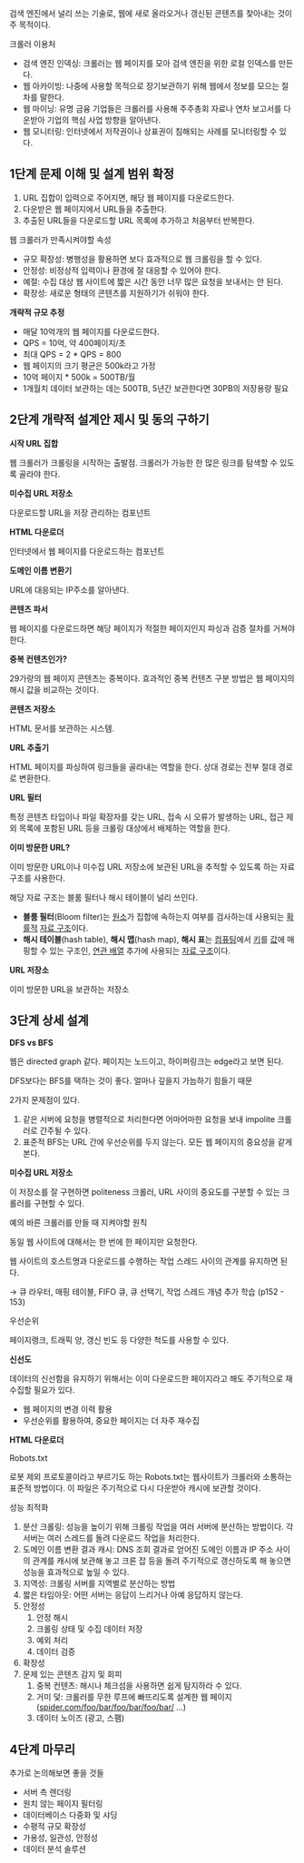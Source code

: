 검색 엔진에서 널리 쓰는 기술로, 웹에 새로 올라오거나 갱신된 콘텐츠를 찾아내는 것이 주 목적이다.

크롤러 이용처

- 검색 엔진 인덱싱: 크롤러는 웹 페이지를 모아 검색 엔진을 위한 로컬 인덱스를 만든다.
- 웹 아카이빙: 나중에 사용할 목적으로 장기보관하기 위해 웹에서 정보를 모으는 절차를 말한다.
- 웹 마이닝: 유명 금융 기업들은 크롤러를 사용해 주주총회 자료나 연차 보고서를 다운받아 기업의 핵심 사업 방향을 알아낸다.
- 웹 모니터링: 인터넷에서 저작권이나 상표권이 침해되는 사례를 모니터링할 수 있다.

## 1단계 문제 이해 및 설계 범위 확정

1. URL 집합이 입력으로 주어지면, 해당 웹 페이지를 다운로드한다.
2. 다운받은 웹 페이지에서 URL들을 추출한다.
3. 추출된 URL들을 다운로드할 URL 목록에 추가하고 처음부터 반복한다.

웹 크롤러가 만족시켜야할 속성

- 규모 확장성: 병행성을 활용하면 보다 효과적으로 웹 크롤링을 할 수 있다.
- 안정성: 비정상적 입력이나 환경에 잘 대응할 수 있어야 한다.
- 예절: 수집 대상 웹 사이트에 짧은 시간 동안 너무 많은 요청을 보내서는 안 된다.
- 확장성: 새로운 형태의 콘텐츠를 지원하기가 쉬워야 한다.

******************************************개략적 규모 추정******************************************

- 매달 10억개의 웹 페이지를 다운로드한다.
- QPS = 10억, 약 400페이지/초
- 최대 QPS = 2 * QPS = 800
- 웹 페이지의 크기 평균은 500k라고 가정
- 10억 페이지 * 500k = 500TB/월
- 1개월치 데이터 보관하는 데는 500TB, 5년간 보관한다면 30PB의 저장용량 필요

## 2단계 개략적 설계안 제시 및 동의 구하기

**시작 URL 집합**

웹 크롤러가 크롤링을 시작하는 출발점. 크롤러가 가능한 한 많은 링크를 탐색할 수 있도록 골라야 한다.

**미수집 URL 저장소**

다운로드할 URL을 저장 관리하는 컴포넌트

**HTML 다운로더**

인터넷에서 웹 페이지를 다운로드하는 컴포넌트

**도메인 이름 변환기**

URL에 대응되는 IP주소를 알아낸다.

**콘텐츠 파서**

웹 페이지를 다운로드하면 해당 페이지가 적절한 페이지인지 파싱과 검증 절차를 거쳐야 한다.

**중복 컨텐츠인가?**

29가량의 웹 페이지 콘텐츠는 중복이다. 효과적인 중복 컨텐츠 구분 방법은 웹 페이지의 해시 값을 비교하는 것이다.

******************************콘텐츠 저장소******************************

HTML 문서를 보관하는 시스템.

**************************URL 추출기**************************

HTML 페이지를 파싱하여 링크들을 골라내는 역할을 한다. 상대 경로는 전부 절대 경로로 변환한다.

**URL 필터**

특정 콘텐츠 타입이나 파일 확장자를 갖는 URL, 접속 시 오류가 발생하는 URL, 접근 제외 목록에 포함된 URL 등을 크롤링 대상에서 배제하는 역할을 한다.

************************************이미 방문한 URL?************************************

이미 방문한 URL이나 미수집 URL 저장소에 보관된 URL을 추적할 수 있도록 하는 자료 구조를 사용한다.

해당 자료 구조는 블룸 필터나 해시 테이블이 널리 쓰인다.

- **블룸 필터**(Bloom filter)는 [원소](https://ko.wikipedia.org/wiki/%EC%9B%90%EC%86%8C_(%EC%88%98%ED%95%99))가 집합에 속하는지 여부를 검사하는데 사용되는 [확률적](https://ko.wikipedia.org/wiki/%ED%99%95%EB%A5%A0) [자료 구조](https://ko.wikipedia.org/wiki/%EC%9E%90%EB%A3%8C_%EA%B5%AC%EC%A1%B0)이다.
- **해시 테이블**(hash table), **해시 맵**(hash map), **해시 표**는 [컴퓨팅](https://ko.wikipedia.org/wiki/%EC%BB%B4%ED%93%A8%ED%8C%85)에서 [키](https://ko.wikipedia.org/wiki/%EA%B3%A0%EC%9C%A0_%ED%82%A4)를 [값](https://ko.wikipedia.org/wiki/%EA%B0%92_(%EC%BB%B4%ED%93%A8%ED%84%B0_%EA%B3%BC%ED%95%99))에 매핑할 수 있는 구조인, [연관 배열](https://ko.wikipedia.org/wiki/%EC%97%B0%EA%B4%80_%EB%B0%B0%EC%97%B4) 추가에 사용되는 [자료 구조](https://ko.wikipedia.org/wiki/%EC%9E%90%EB%A3%8C_%EA%B5%AC%EC%A1%B0)이다.

**URL 저장소**

이미 방문한 URL을 보관하는 저장소

## 3단계 상세 설계

******************DFS vs BFS******************

웹은 directed graph 같다. 페이지는 노드이고, 하이퍼링크는 edge라고 보면 된다.

DFS보다는 BFS를 택하는 것이 좋다. 얼마나 깊을지 가늠하기 힘들기 때문

2가지 문제점이 있다.

1. 같은 서버에 요청을 병렬적으로 처리한다면 어마어마한 요청을 보내 impolite 크롤러로 간주될 수 있다.
2. 표준적 BFS는 URL 간에 우선순위를 두지 않는다. 모든 웹 페이지의 중요성을 같게 본다.

**********************************미수집 URL 저장소**********************************

이 저장소를 잘 구현하면 politeness 크롤러, URL 사이의 중요도를 구분할 수 있는 크롤러를 구현할 수 있다.

예의 바른 크롤러를 만들 때 지켜야할 원칙

동일 웹 사이트에 대해서는 한 번에 한 페이지만 요청한다.

웹 사이트의 호스트명과 다운로드를 수행하는 작업 스레드 사이의 관계를 유지하면 된다.

→ 큐 라우터, 매핑 테이블, FIFO 큐, 큐 선택기, 작업 스레드 개념 추가 학습 (p152 - 153)

우선순위

페이지랭크, 트래픽 양, 갱신 빈도 등 다양한 척도를 사용할 수 있다.

************신선도************

데이터의 신선함을 유지하기 위해서는 이미 다운로드한 페이지라고 해도 주기적으로 재수집할 필요가 있다.

- 웹 페이지의 변경 이력 활용
- 우선순위를 활용하여, 중요한 페이지는 더 자주 재수집

**HTML 다운로더**

Robots.txt

로봇 제외 프로토콜이라고 부르기도 하는 Robots.txt는 웹사이트가 크롤러와 소통하는 표준적 방법이다. 이 파일은 주기적으로 다시 다운받아 캐시에 보관할 것이다.

성능 최적화

1. 분산 크롤링: 성능을 높이기 위해 크롤링 작업을 여러 서버에 분산하는 방법이다. 각 서버는 여러 스레드를 돌려 다운로드 작업을 처리한다.
2. 도메인 이름 변환 결과 캐시: DNS 조회 결과로 얻어진 도메인 이름과 IP 주소 사이의 관계를 캐시에 보관해 놓고 크론 잡 등을 돌려 주기적으로 갱신하도록 해 놓으면 성능을 효과적으로 높일 수 있다.
3. 지역성: 크롤링 서버를 지역별로 분산하는 방법
4. 짧은 타임아웃: 어떤 서버는 응답이 느리거나 아예 응답하지 않는다.
5. 안정성
    1. 안정 해시
    2. 크롤링 상태 및 수집 데이터 저장
    3. 예외 처리
    4. 데이터 검증
6. 확장성
7. 문제 있는 콘텐츠 감지 및 회피
    1. 중복 컨텐츠: 해시나 체크섬을 사용하면 쉽게 탐지하라 수 있다.
    2. 거미 덫: 크롤러를 무한 루프에 빠뜨리도록 설계한 웹 페이지 ([spider.com/foo/bar/foo/bar/foo/bar/](http://spider.com/foo/bar/foo/bar/foo/bar/) …)
    3. 데이터 노이즈 (광고, 스팸)

## 4단계 마무리

추가로 논의해보면 좋을 것들

- 서버 측 렌더링
- 원치 않는 페이지 필터링
- 데이터베이스 다중화 및 샤딩
- 수평적 규모 확장성
- 가용성, 일관성, 안정성
- 데이터 분석 솔루션